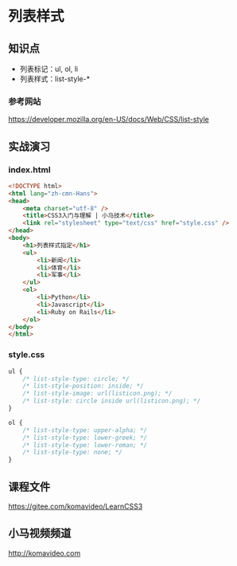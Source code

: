 列表样式
========

## 知识点

* 列表标记：ul, ol, li
* 列表样式：list-style-*

### 参考网站

https://developer.mozilla.org/en-US/docs/Web/CSS/list-style

## 实战演习

### index.html

~~~html
<!DOCTYPE html>
<html lang="zh-cmn-Hans">
<head>
    <meta charset="utf-8" />
    <title>CSS3入门与理解 | 小马技术</title>
    <link rel="stylesheet" type="text/css" href="style.css" />
</head>
<body>
    <h1>列表样式指定</h1>
    <ul>
        <li>新闻</li>
        <li>体育</li>
        <li>军事</li>
    </ul>
    <ol>
        <li>Python</li>
        <li>Javascript</li>
        <li>Ruby on Rails</li>
    </ol>
</body>
</html>
~~~

### style.css

~~~css
ul {
    /* list-style-type: circle; */
    /* list-style-position: inside; */
    /* list-style-image: url(listicon.png); */
    /* list-style: circle inside url(listicon.png); */
}

ol {
    /* list-style-type: upper-alpha; */
    /* list-style-type: lower-greek; */
    /* list-style-type: lower-roman; */
    /* list-style-type: none; */
}
~~~

## 课程文件

https://gitee.com/komavideo/LearnCSS3

## 小马视频频道

http://komavideo.com
